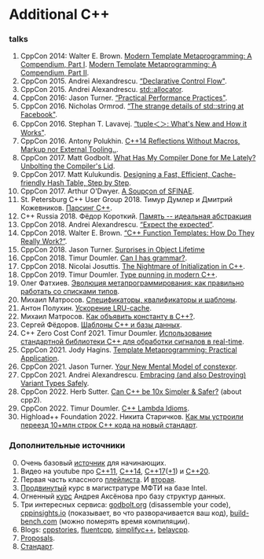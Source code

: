 # Additional C++

### talks
1. CppCon 2014: Walter E. Brown.
[Modern Template Metaprogramming: A Compendium, Part I](
https://www.youtube.com/watch?v=Am2is2QCvxY&feature=youtu.be).
[Modern Template Metaprogramming: A Compendium, Part II](
https://www.youtube.com/watch?v=a0FliKwcwXE).
2. CppCon 2015. Andrei Alexandrescu. 
[“Declarative Control Flow"](
https://www.youtube.com/watch?v=WjTrfoiB0MQ).
3. CppCon 2015. Andrei Alexandrescu.
[std::allocator](https://www.youtube.com/watch?v=LIb3L4vKZ7U).
4. CppCon 2016: Jason Turner. 
[“Practical Performance Practices"](https://www.youtube.com/watch?v=uzF4u9KgUWI&t=3212s).
5. CppCon 2016. Nicholas Ormrod.
[“The strange details of std::string at Facebook"](
https://www.youtube.com/watch?v=kPR8h4-qZdk).
6. CppCon 2016. Stephan T. Lavavej. 
[“tuple＜＞: What's New and How it Works"](
https://www.youtube.com/watch?v=JhgWFYfdIho).
7. CppCon 2016. Antony Polukhin.
[C++14 Reflections Without Macros, Markup nor External Tooling..](
https://www.youtube.com/watch?v=abdeAew3gmQ).
8. CppCon 2017. Matt Godbolt. 
[What Has My Compiler Done for Me Lately? Unbolting the Compiler's Lid](
https://www.youtube.com/watch?v=bSkpMdDe4g4).
9. CppCon 2017. Matt Kulukundis.
[Designing a Fast, Efficient, Cache-friendly Hash Table, Step by Step](
https://www.youtube.com/watch?v=ncHmEUmJZf4).
10. CppCon 2017. Arthur O'Dwyer.
[A Soupçon of SFINAE](
https://www.youtube.com/watch?v=ybaE9qlhHvw).
11. St. Petersburg C++ User Group 2018. Тимур Думлер и Дмитрий Кожевников. 
[Парсинг C++](
https://www.youtube.com/watch?v=7co2tZ4tMfs).
12. C++ Russia 2018. Фёдор Короткий. 
[Память -- идеальная абстракция](
https://www.youtube.com/watch?v=i87W3KyZgPw)
13. CppCon 2018. Andrei Alexandrescu.
[“Expect the expected”](
https://www.youtube.com/watch?v=PH4WBuE1BHI).
14. CppCon 2018. Walter E. Brown. 
[“C++ Function Templates: How Do They Really Work?”](
https://www.youtube.com/watch?v=NIDEjY5ywqU).
15. CppCon 2018. Jason Turner.
[Surprises in Object Lifetime](
https://www.youtube.com/watch?v=uQyT-5iWUow)
16. CppCon 2018. Timur Doumler.
[Can I has grammar?](
https://www.youtube.com/watch?v=tsG95Y-C14k).
17. CppCon 2018. Nicolai Josuttis.
[The Nightmare of Initialization in C++](
https://www.youtube.com/watch?v=7DTlWPgX6zs).
18. CppCon 2019. Timur Doumler.
[Type punning in modern C++](
https://www.youtube.com/watch?v=_qzMpk-22cc).
19. Олег Фатхиев. 
[Эволюция метапрограммирования: как правильно работать со списками типов](
https://www.youtube.com/watch?v=ZUmc45Njs9U).
20. Михаил Матросов.
[Спецификаторы, квалификаторы и шаблоны](
https://www.youtube.com/watch?v=G_jcBrrYPAs).
21. Антон Полухин.
[Ускорение LRU-cache](
https://www.youtube.com/watch?v=60XhYzkXu1M).
22. Михаил Матросов.
[Как объявить константу в C++?](
https://www.youtube.com/watch?v=GPAGiXNVED4).
23. Сергей Фёдоров.
[Шаблоны C++ и базы данных](https://www.youtube.com/watch?v=7qCtCXxpgfw).
24. C++ Zero Cost Conf 2021. Timur Doumler. 
[Использование стандартной библиотеки С++ для обработки сигналов в real-time](
https://www.youtube.com/watch?v=8GlwkWxf3hk&t=3496s).
25. CppCon 2021. Jody Hagins. 
[Template Metaprogramming: Practical Application](
https://www.youtube.com/watch?v=4YC6_77-iEY).
26. CppCon 2021. Jason Turner.
[Your New Mental Model of constexpr](
https://www.youtube.com/watch?v=MdrfPSUtMVM).
27. CppCon 2021. Andrei Alexandrescu.
[Embracing (and also Destroying) Variant Types Safely](
https://www.youtube.com/watch?v=va9I2qivBOA).
28. CppCon 2022. Herb Sutter. 
[Can C++ be 10x Simpler & Safer?](
https://www.youtube.com/watch?v=ELeZAKCN4tY) (about cpp2).
29. CppCon 2022. Timur Doumler.
[C++ Lambda Idioms](
https://www.youtube.com/watch?v=xBAduq0RGes).
30. Highload++ Foundation 2022. Никита Старичков.
[Как мы устроили переезд 10+млн строк С++ кода на новый стандарт](
https://www.youtube.com/watch?v=R_HdlLuGk40).

### Дополнительные источники
0. Очень базовый 
   [источник](https://www.youtube.com/channel/UCtLKO1Cb2GVNrbU7Fi0pM0w) 
   для начинающих.
1. Видео на youtube про
   [C++11](https://www.youtube.com/watch?v=ZOmZCj5ijck),
   [C++14](https://www.youtube.com/watch?v=5TTS9zr9PGk),
   [C++17](https://www.youtube.com/watch?v=rRMgJEZVY04)([+1](https://ps-group.github.io/cxx/cxx17#wow0))
   и
   [C++20](https://www.youtube.com/watch?v=KPuYn_fUdxc).
2. Первая часть классного
   [плейлиста](https://www.youtube.com/playlist?list=PL4_hYwCyhAvazfCDGyS0wx_hvBmnAAf4h).
   И [вторая](https://www.youtube.com/playlist?list=PL4_hYwCyhAvYTzwME4vQoDO8ZINM5trra).
3. [Продвинутый](https://www.youtube.com/playlist?list=PL3BR09unfgcgJPQZKaacwzGmcXMtEA-19) курс
   в магистратуре МФТИ на базе Intel.
4. Огненный [курс](https://cpp-school.unigine.com/#video-lectures) Андрея Аксёнова про базу структур данных.
5. Три интересных сервиса: [godbolt.org](https://godbolt.org) (disassemble your code),
   [cppinsights.io](cppinsights.io) (показывает, во что разворачивается ваш код),
   [build-bench.com](build-bench.com) (можно померять время компиляции).
6. Blogs: [cppstories](https://www.cppstories.com), [fluentcpp](fluentcpp.com/posts/),
   [simplifyc++](arne-mertz.de), [belaycpp](https://belaycpp.com).
7. [Proposals](http://www.open-std.org/jtc1/sc22/wg21/docs/papers/).
8. [Стандарт](https://eel.is/c++draft/). 
